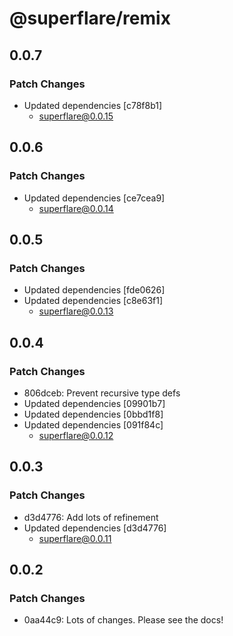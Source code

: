 # @superflare/remix

## 0.0.7

### Patch Changes

- Updated dependencies [c78f8b1]
  - superflare@0.0.15

## 0.0.6

### Patch Changes

- Updated dependencies [ce7cea9]
  - superflare@0.0.14

## 0.0.5

### Patch Changes

- Updated dependencies [fde0626]
- Updated dependencies [c8e63f1]
  - superflare@0.0.13

## 0.0.4

### Patch Changes

- 806dceb: Prevent recursive type defs
- Updated dependencies [09901b7]
- Updated dependencies [0bbd1f8]
- Updated dependencies [091f84c]
  - superflare@0.0.12

## 0.0.3

### Patch Changes

- d3d4776: Add lots of refinement
- Updated dependencies [d3d4776]
  - superflare@0.0.11

## 0.0.2

### Patch Changes

- 0aa44c9: Lots of changes. Please see the docs!
